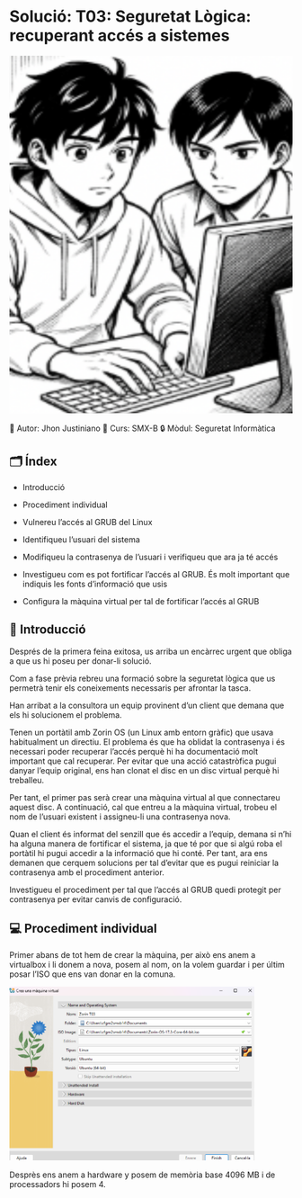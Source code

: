 # Solució: T03: Seguretat Lògica: recuperant accés a sistemes
![Portada](img/PorT03.png)

👤 Autor: Jhon Justiniano
🏫 Curs: SMX-B
🔒 Mòdul: Seguretat Informàtica

## 🗂️ Índex

- Introducció

- Procediment individual

- Vulnereu l’accés al GRUB del Linux

- Identifiqueu l’usuari del sistema

- Modifiqueu la contrasenya de l’usuari i verifiqueu que ara ja té accés

- Investigueu com es pot fortificar l’accés al GRUB. És molt important que indiquis les fonts d’informació que usis

- Configura la màquina virtual per tal de fortificar l’accés al GRUB

## 📄 Introducció
Després de la primera feina exitosa, us arriba un encàrrec urgent que obliga a que us hi poseu per donar-li solució.

Com a fase prèvia rebreu una formació sobre la seguretat lògica que us permetrà tenir els coneixements necessaris per afrontar la tasca.

Han arribat a la consultora un equip provinent d’un client que demana que els hi solucionem el problema.

Tenen un portàtil amb Zorin OS (un Linux amb entorn gràfic) que usava habitualment un directiu. El problema és que ha oblidat la contrasenya i és necessari poder recuperar l’accés perquè hi ha documentació molt important que cal recuperar. Per evitar que una acció catastròfica pugui danyar l’equip original, ens han clonat el disc en un disc virtual perquè hi treballeu.

Per tant, el primer pas serà crear una màquina virtual al que connectareu aquest disc. A continuació, cal que entreu a la màquina virtual, trobeu el nom de l’usuari existent i assigneu-li una contrasenya nova.

Quan el client és informat del senzill que és accedir a l’equip, demana si n’hi ha alguna manera de fortificar el sistema, ja que té por que si algú roba el portàtil hi pugui accedir a la informació que hi conté. Per tant, ara ens demanen que cerquem solucions per tal d’evitar que es pugui reiniciar la contrasenya amb el procediment anterior.

Investigueu el procediment per tal que l’accés al GRUB quedi protegit per contrasenya per evitar canvis de configuració.

## 💻 Procediment individual
Primer abans de tot hem de crear la màquina, per això ens anem a virtualbox i li donem a nova, posem al nom, on la volem guardar i per últim posar l’ISO que ens van donar en la comuna.

![foto1](img/1.png)

Desprès ens anem a hardware y posem de memòria base 4096 MB i de processadors hi posem 4.


